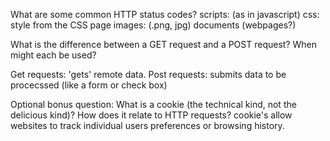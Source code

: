 What are some common HTTP status codes?
scripts: (as in javascript)
css: style from the CSS page
images: (.png, jpg)
documents (webpages?)

What is the difference between a GET request and a POST request? When might each be used?

Get requests: 'gets' remote data. 
Post requests: submits data to be procecssed (like a form or check box)

Optional bonus question: What is a cookie (the technical kind, not the delicious kind)? How does it relate to HTTP requests?
cookie's allow websites to track individual users preferences or browsing history.